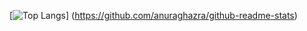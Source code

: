 [![Top Langs](https://github-readme-stats.vercel.app/api/top-langs/?username={monolith0220}&layout=compact)]
(https://github.com/anuraghazra/github-readme-stats)

<!--
**monolith0220/monolith0220** is a ✨ _special_ ✨ repository because its `README.md` (this file) appears on your GitHub profile.

Here are some ideas to get you started:

- 🔭 I’m currently working on ...
- 🌱 I’m currently learning ...
- 👯 I’m looking to collaborate on ...
- 🤔 I’m looking for help with ...
- 💬 Ask me about ...
- 📫 How to reach me: ...
- 😄 Pronouns: ...
- ⚡ Fun fact: ...
-->
